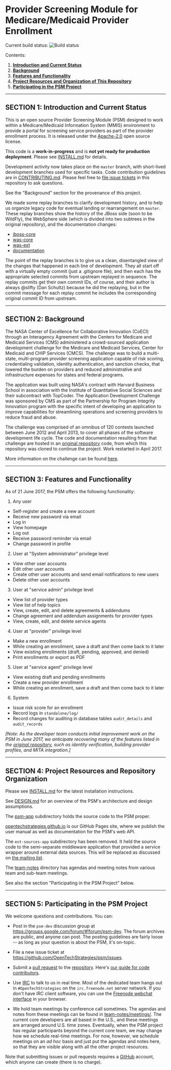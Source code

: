 Provider Screening Module for Medicare/Medicaid Provider Enrollment
===================================================================

Current build status:  ![Build status](https://travis-ci.org/OpenTechStrategies/psm.svg?branch=master)

Contents:

1. **[Introduction and Current Status](#section-1-introduction-and-current-status)**
2. **[Background](#section-2-background)**
3. **[Features and Functionality](#section-3-features-and-functionality)**
4. **[Project Resources and Organization of This Repository](#section-4-project-resources-and-repository-organization)**
5. **[Participating in the PSM Project](#section-5-participating-in-the-psm-project)**

---------------------------------------------------------------------
SECTION 1: Introduction and Current Status
---------------------------------------------------------------------

This is an open source Provider Screening Module (PSM) designed to
work within a Medicare/Medicaid Information System (MMIS) environment
to provide a portal for screening service providers as part of the
provider enrollment process.  It is released under the
[Apache-2.0](LICENSE.md) open source license.

This code is a **work-in-progress** and is **not yet ready for
production deployment**.  Please see [INSTALL.md](INSTALL.md) for
details.

Development activity now takes place on the `master` branch, with
short-lived development branches used for specific tasks.  Code
contribution guidelines are in [CONTRIBUTING.md](CONTRIBUTING.md).
Please feel free to [file issue
tickets](https://github.com/OpenTechStrategies/psm/issues/new) in this
repository to ask questions.

See the "Background" section for the provenance of this project.

We made some replay branches to clarify development history, and to
help us organize legacy code for eventual landing or rearrangement on
`master`.  These replay branches show the history of the JBoss side
(soon to be WildFly), the WebSphere side (which is divided into two
subtrees in the original repository), and the documentation changes:

* [jboss-core](https://github.com/OpenTechStrategies/coeci-cms-mpsp/tree/jboss-core)
* [was-core](https://github.com/OpenTechStrategies/coeci-cms-mpsp/tree/was-core)
* [was-ext](https://github.com/OpenTechStrategies/coeci-cms-mpsp/tree/was-ext)
* [documentation](https://github.com/OpenTechStrategies/coeci-cms-mpsp/tree/documentation)

The point of the replay branches is to give us a clean, disentangled
view of the changes that happened in each line of development.  They
all start off with a virtually empty commit (just a .gitignore file),
and then each has the appropriate selected commits from upstream
replayed in sequence.  The replay commits get their own commit IDs, of
course, and their author is always @slifty (Dan Schultz) because he
did the replaying, but in the commit message for each replay commit he
includes the corresponding original commit ID from upstream.

---------------------------------------------------------------------
SECTION 2: Background
---------------------------------------------------------------------

The NASA Center of Excellence for Collaborative Innovation (CoECI)
through an Interagency Agreement with the Centers for Medicare and
Medicaid Services (CMS) administered a crowd-sourced application
development challenge for the Medicare and Medicaid Services, Center
for Medicaid and CHIP Services (CMCS).  The challenge was to build a
multi-state, multi-program provider screening application capable of
risk scoring, credentialing validation, identity authentication, and
sanction checks, that lowered the burden on providers and reduced
administrative and infrastructure expenses for states and federal
programs.
 
The application was built using NASA's contract with Harvard Business
School in association with the Institute of Quantitative Social
Sciences and their subcontract with TopCoder.  The Application
Development Challenge was sponsored by CMS as part of the Partnership
for Program Integrity Innovation program with the specific intent of
developing an application to improve capabilities for streamlining
operations and screening providers to reduce fraud and abuse.
 
The challenge was comprised of an omnibus of 120 contests launched
between June 2012 and April 2013, to cover all phases of the software
development life cycle.  The code and documentation resulting from
that challenge are hosted in an [original
repository](https://github.com/NASA-Tournament-Lab/coeci-cms-mpsp)
code, from which this repository was cloned to continue the
project. Work restarted in April 2017.

More information on the challenge can be found
[here](https://web.archive.org/web/20141111041442/http://www.topcoder.com:80/cms/medicaid-enrollment-portal/).

---------------------------------------------------------------------
SECTION 3: Features and Functionality
---------------------------------------------------------------------

As of 21 June 2017, the PSM offers the following functionality:

1. Any user
* Self-register and create a new account
* Receive new password via email
* Log in
* View homepage
* Log out
* Receive password reminder via email
* Change password in profile

2. User at "System administrator" privilege level
* View other user accounts
* Edit other user accounts
* Create other user accounts and send email notifications to new users
* Delete other user accounts

3. User at "service admin" privilege level
* View list of provider types
* View list of help topics
* View, create, edit, and delete agreements & addendums
* Change agreement and addendum assignments for provider types
* View, create, edit, and delete service agents

4. User at "provider" privilege level
* Make a new enrollment
* While creating an enrollment, save a draft and then come back to it later
* View existing enrollments (draft, pending, approved, and denied)
* Print enrollments or export as PDF

5. User at "service agent" privilege level
* View existing draft and pending enrollments
* Create a new provider enrollment
* While creating an enrollment, save a draft and then come back to it later

6. System
* Issue risk score for an enrollment
* Record logs in `standalone/log/`
* Record changes for auditing in database tables `audit_details` and `audit_records`

_[Note: As the developer team conducts initial improvement work on the PSM in June 2017, we anticipate recovering many of the features listed in the [original
repository](https://github.com/NASA-Tournament-Lab/coeci-cms-mpsp/blob/master/README.md), such as identity verification, building provider profiles, and MITA integration.]_

---------------------------------------------------------------------
SECTION 4: Project Resources and Repository Organization
---------------------------------------------------------------------

Please see [INSTALL.md](INSTALL.md) for the latest installation instructions.

See [DESIGN.md](docs/DESIGN.md) for an overview of the PSM's architecture
and design assumptions.

The [psm-app](psm-app) subdirectory holds the source code to the PSM
proper.

[opentechstrategies.github.io](https://opentechstrategies.github.io/psm/)
is our GitHub Pages site, where we publish the user manual as well as
documentation for the PSM's web API.

The `ext-sources-app` subdirectory has been removed.  It held the source
code to the semi-separate middleware application that provided a service
wrapper around external data sources.  This will be replaced as
discussed on [the mailing
list](https://groups.google.com/forum/#!topic/psm-dev/bOVQeUjoaB0).

The [team-notes](team-notes) directory has agendas and meeting notes
from various team and sub-team meetings.

See also the section "Participating in the PSM Project" below.

---------------------------------------------------------------------
SECTION 5: Participating in the PSM Project
---------------------------------------------------------------------

We welcome questions and contributions.  You can:

* Post in the `psm-dev` discussion group at
  https://groups.google.com/forum/#!forum/psm-dev.  The forum archives
  are public, and anyone can post.  The posting guidelines are fairly
  loose -- as long as your question is about the PSM, it's on-topic.

* File a new issue ticket at https://github.com/OpenTechStrategies/psm/issues.

* Submit a [pull
  request](https://help.github.com/articles/about-pull-requests/) to
  the [repository](https://github.com/OpenTechStrategies/psm/). Here's
  [our guide for code contributors](CONTRIBUTING.md).

* Use [IRC](http://www.irchelp.org/) to talk to us in real time.  Most
  of the dedicated team hangs out in `#OpenTechStrategies` on the
  `irc.freenode.net` server network.  If you don't have IRC client
  software, you can use the [Freenode webchat
  interface](http://webchat.freenode.net?channels=%23OpenTechStrategies&uio=d4)
  in your browser.

* We hold team meetings by conference call sometimes.  The agendas and
  notes from these meetings can be found in
  [team-notes/meetings/](team-notes/meetings/).  The current core
  developers are all based in the U.S., and these meetings are
  arranged around U.S. time zones.  Eventually, when the PSM project
  has regular participants beyond the current core team, we may change
  how we schedule real-time meetings.  For now, however, we schedule
  meetings on an _ad hoc_ basis and just put the agendas and notes
  here, so that they are visible along with all the other project
  resources.

Note that submitting issues or pull requests requires a
[GitHub](https://github.com/) account, which anyone can create (there
is no charge).
